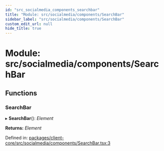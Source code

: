 ```yaml
---
id: "src_socialmedia_components_searchbar"
title: "Module: src/socialmedia/components/SearchBar"
sidebar_label: "src/socialmedia/components/SearchBar"
custom_edit_url: null
hide_title: true
---
```


# Module: src/socialmedia/components/SearchBar

## Functions

### SearchBar

▸ **SearchBar**(): *Element*

**Returns:** *Element*

Defined in: [packages/client-core/src/socialmedia/components/SearchBar.tsx:3](https://github.com/xr3ngine/xr3ngine/blob/716a06460/packages/client-core/src/socialmedia/components/SearchBar.tsx#L3)
